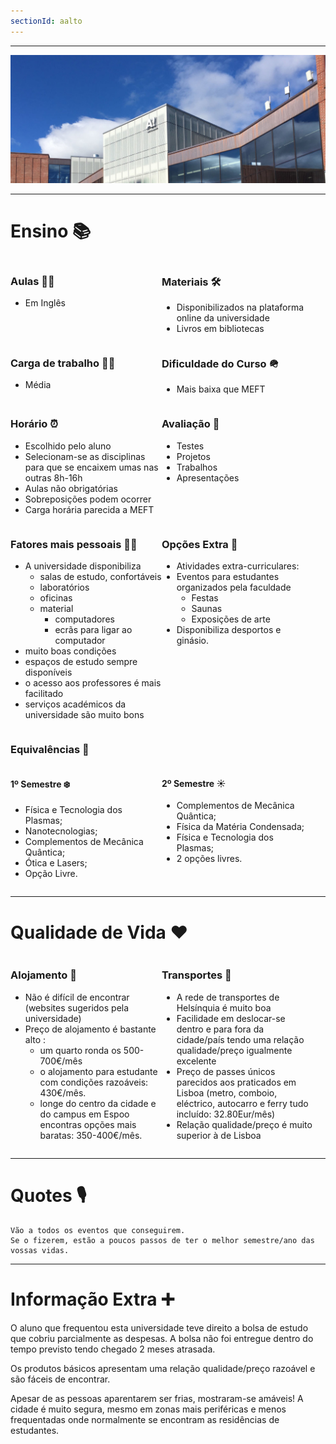 ```yaml
---
sectionId: aalto
---
```


---

<img src="images/aalto.jpg" alt="Aalto" class="rounded-image">

---

# Ensino 📚

<div style="display: flex;">
    <div style="flex-basis: 48%;">
        <h3>Aulas 👩‍🏫</h3>
        <ul>
            <li>Em Inglês</li>
        </ul>
    </div>
    <div style="flex-basis: 48%;">
        <h3>Materiais 🛠️</h3>
        <ul>
            <li>Disponibilizados na plataforma online da universidade</li>
            <li>Livros em bibliotecas</li>
        </ul>
    </div>
</div>

<div style="display: flex;">
    <div style="flex-basis: 48%;">
        <h3>Carga de trabalho 😮‍💨</h3>
        <ul>
            <li>Média</li>
        </ul>
    </div>
    <div style="flex-basis: 48%;">
        <h3>Dificuldade do Curso 🪖</h3>
        <ul>
        <li>Mais baixa que MEFT</li>
        </ul>
    </div>
</div>

<div style="display: flex;">
    <div style="flex-basis: 48%;">
        <h3>Horário ⏰</h3>
        <ul>
            <li>Escolhido pelo aluno</li>
            <li>Selecionam-se as disciplinas para que se encaixem umas nas outras 8h-16h</li>
            <li>Aulas não obrigatórias</li>
            <li>Sobreposições podem ocorrer</li>
            <li>Carga horária parecida a MEFT</li>
        </ul>
    </div>
    <div style="flex-basis: 48%;">
        <h3>Avaliação 📝</h3>
        <ul>
            <li>Testes</li>
            <li>Projetos</li>
            <li>Trabalhos</li>
            <li>Apresentações</li>
        </ul>
    </div>
</div>

<div style="display: flex;">
    <div style="flex-basis: 48%;">
        <h3>Fatores mais pessoais 🙍‍♂️</h3>
        <ul>
            <li>A universidade disponibiliza
                <ul>
                    <li>salas de estudo, confortáveis</li>
                    <li>laboratórios</li>
                    <li>oficinas</li>
                    <li>material
                        <ul>
                            <li>computadores</li>
                            <li>ecrãs para ligar ao computador</li>
                        </ul>
                    </li>
                </ul>
            </li>
            <li>muito boas condições</li>
            <li>espaços de estudo sempre disponíveis</li>
            <li>o acesso aos professores é mais facilitado</li>
            <li>serviços académicos da universidade são muito bons</li>
        </ul>
    </div>
    <div style="flex-basis: 48%;">
        <h3>Opções Extra 🏅</h3>
        <ul>
            <li>Atividades extra-curriculares:</li>
            <li>Eventos para estudantes organizados pela faculdade
                <ul>
                    <li>Festas</li>
                    <li>Saunas</li>
                    <li>Exposições de arte</li>
                </ul>
            </li>
            <li>Disponibiliza desportos e ginásio.</li>
        </ul>
    </div>
</div>

### Equivalências 📜

<div style="display: flex;">
    <div style="flex-basis: 48%;">
        <h4>1º Semestre ❄️ </h4>
        <ul>
            <li>Física e Tecnologia dos Plasmas;</li>
            <li>Nanotecnologias;</li>
            <li>Complementos de Mecânica Quântica;</li>
            <li>Ótica e Lasers;</li>
            <li>Opção Livre.</li>
        </ul>
    </div>
    <div style="flex-basis: 48%;">
        <h4>2º Semestre ☀️ </h4>
        <ul>
            <li>Complementos de Mecânica Quântica;</li>
            <li>Física da Matéria Condensada;</li>
            <li>Física e Tecnologia dos Plasmas;</li>
            <li>2 opções livres.</li>
        </ul>
    </div>
</div>

---

# Qualidade de Vida ❤️

<div style="display: flex;">
    <div style="flex-basis: 48%;">
        <h3>Alojamento 🏡</h3>
        <ul>
            <li>Não é difícil de encontrar (websites sugeridos pela universidade)</li>
            <li>Preço de alojamento é bastante alto :
                <ul>
                    <li>um quarto ronda os 500-700€/mês</li>
                    <li>o alojamento para estudante com condições razoáveis: 430€/mês.</li>
                    <li>longe do centro da cidade e do campus em Espoo encontras opções mais baratas: 350-400€/mês.</li>
                </ul>
            </li>
        </ul>
    </div>
    <div style="flex-basis: 48%;">
        <h3>Transportes 🚌</h3>
        <ul>
            <li>A rede de transportes de Helsínquia é muito boa</li>
            <li>Facilidade em deslocar-se dentro e para fora da cidade/país tendo uma relação qualidade/preço igualmente excelente</li>
            <li>Preço de passes únicos parecidos aos praticados em Lisboa (metro, comboio, eléctrico, autocarro e ferry tudo incluído: 32.80Eur/mês)</li>
            <li>Relação qualidade/preço é muito superior à de Lisboa</li>
        </ul>
    </div>
</div>

---

# Quotes 🎙️

```
Vão a todos os eventos que conseguirem.
Se o fizerem, estão a poucos passos de ter o melhor semestre/ano das vossas vidas.
```

---

# Informação Extra ➕

O aluno que frequentou esta universidade teve direito a bolsa de estudo que cobriu parcialmente as despesas. A bolsa não foi entregue dentro do tempo previsto tendo chegado 2 meses atrasada.

Os produtos básicos apresentam uma relação qualidade/preço razoável e são fáceis de encontrar.

Apesar de as pessoas aparentarem ser frias, mostraram-se amáveis! A cidade é muito segura, mesmo em zonas mais periféricas e menos frequentadas onde normalmente se encontram as residências de estudantes.

